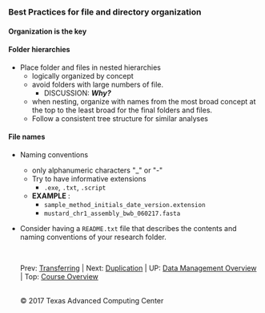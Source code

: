 ### Best Practices for file and directory organization

#### Organization is the key

#### Folder hierarchies
* Place folder and files in nested hierarchies
  + logically organized by concept
  + avoid folders with large numbers of file.
    * DISCUSSION: ***Why?***
  + when nesting, organize with names from the most broad concept at the top to the least broad for the final folders and files.
  + Follow a consistent tree structure for similar analyses

#### File names
* Naming conventions
  + only alphanumeric characters "\_" or "-"
  + Try to have informative extensions
    * `.exe`, `.txt`, `.script`
  + **EXAMPLE** :
    * `sample_method_initials_date_version.extension`
    * `mustard_chr1_assembly_bwb_060217.fasta`
* Consider having a `README.txt` file that describes the contents and naming conventions of your research folder.



  <br>

  Prev: [Transferring](data_management_03_02.md) | Next: [Duplication](data_management_04_02.md) | UP: [Data Management Overview](data_management.md) | Top: [Course Overview](../../index.md)

  <br>
  &copy; 2017 Texas Advanced Computing Center
